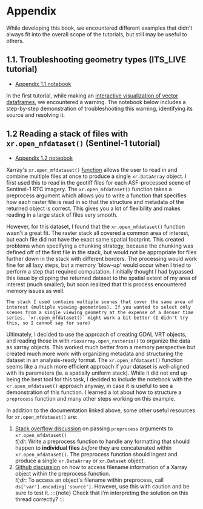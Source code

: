 # Appendix

While developing this book, we encountered different examples that didn't always fit into the overall scope of the tutorials, but still may be useful to others. 

## 1.1. Troubleshooting geometry types (ITS_LIVE tutorial)

- [Appendix 1.1 notebook](appendix_1_1_handle_mult_geom_types.ipynb)


In the first tutorial, while making an [interactive visualization of vector dataframes](../itslive_nbs/3_combining_raster_vector_data.ipynb), we encountered a warning. The notebook below includes a step-by-step demonstration of troubleshooting this warning, identifying its source and resolving it. 


## 1.2 Reading a stack of files with `xr.open_mfdataset()` (Sentinel-1 tutorial)
- [Appendix 1.2 noteobok](appendix_1_2_read_w_xropen_mfdataset.ipynb)

Xarray's `xr.open_mfdataset()` [function](https://docs.xarray.dev/en/stable/generated/xarray.open_mfdataset.html) allows the user to read in and combine multiple files at once to produce a single `xr.DataArray` object. I first used this to read in the geotiff files for each ASF-processed scene of Sentinel-1 RTC imagery. The `xr.open_mfdataset()` function takes a preprocess argument which allows you to write a function that specifies how each raster file is read in so that the structure and metadata of the returned object is correct. This gives you a lot of flexibility and makes reading in a large stack of files very smooth.

However, for this dataset, I found that the `xr.open_mfdataset()` function wasn't a great fit. The raster stack all covered a common area of interest, but each file did not have the exact same spatial footprint. This created problems when specifying a chunking strategy, because the chunking was defined off of the first file in the stack, but would not be appropriate for files further down in the stack with different borders. The processing would work fine for all lazy steps, but a memory 'blow-up' would occur when I tried to perform a step that required computation. I initially thought I had bypassed this issue by clipping the returned dataset to the spatial extent of my area of interest (much smaller), but soon realized that this process encountered memory issues as well. 

```{note}
The stack I used contains multiple scenes that cover the same area of interest (multiple viewing geometries). If you wanted to select only scenes from a single viewing geometry at the expense of a denser time series, `xr.open_mfdataset()` might work a bit better (I didn't try this, so I cannot say for sure)
```

Ultimately, I decided to use the approach of creating GDAL VRT objects, and reading those in with `rioxarray.open_rasterio()` to organize the data as xarray objects. This worked much better from a memory perspective but created much more work with organizing metadata and structuring the dataset in an analysis-ready format. The `xr.open_mfdataset()` function seems like a much more efficient approach if your dataset is well-aligned with its parameters (ie. a spatially uniform stack). While it did not end up being the best tool for this task, I decided to include the notebook with the `xr.open_mfdataset()` approach anyway, in case it is useful to see a demonstration of this function. I learned a lot about how to structure a `preprocess` function and many other steps working on this example. 

In addition to the documentation linked above, some other useful resources for `xr.open_mfdataset()` are: 

1. [Stack overflow discussion](https://stackoverflow.com/questions/51709266/using-xarray-to-open-a-multi-file-dataset-when-both-the-files-and-dataset-have-a) on passing `preprocess` arguments to `xr.open_mfdataset()`  
    *tl;dr*: Write a preprocess function to handle any formatting that should happen to **individual files** *before* they are concatenated within `xr.open_mfdataset()`. The preprocess function should ingest and produce a single `xr.DataArray` or `xr.Dataset` object.   
2. [Github discussion](https://github.com/pydata/xarray/issues/2550) on how to access filename information of a Xarray object within the preprocess function.   
    *tl;dr*: To access an object's filename within preprocess, call `ds['var'].encoding['source']`. However, use this with caution and be sure to test it. 
:::{note}
Check that i'm interpreting the solution on this thread correctly?
:::